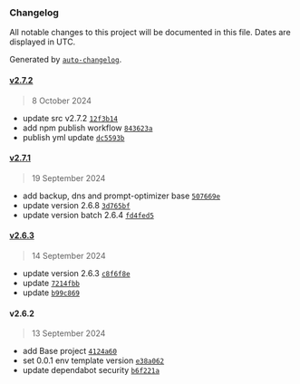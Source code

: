 ### Changelog

All notable changes to this project will be documented in this file. Dates are displayed in UTC.

Generated by [`auto-changelog`](https://github.com/CookPete/auto-changelog).

#### [v2.7.2](https://github.com/underpostnet/pwa-microservices-template/compare/v2.7.1...v2.7.2)

> 8 October 2024

- update src v2.7.2 [`12f3b14`](https://github.com/underpostnet/pwa-microservices-template/commit/12f3b14af0170f3a9e1ae1d341a586a2852f6056)
- add npm publish workflow [`843623a`](https://github.com/underpostnet/pwa-microservices-template/commit/843623a582bb00bf16ef167b420f325540fc5327)
- publish yml update [`dc5593b`](https://github.com/underpostnet/pwa-microservices-template/commit/dc5593bb4f480d24b81cf24045c24626542bfee9)

#### [v2.7.1](https://github.com/underpostnet/pwa-microservices-template/compare/v2.6.3...v2.7.1)

> 19 September 2024

- add backup, dns and prompt-optimizer base [`507669e`](https://github.com/underpostnet/pwa-microservices-template/commit/507669e2f1c9b4145643cbac583762eb91b1d18d)
- update version 2.6.8 [`3d765bf`](https://github.com/underpostnet/pwa-microservices-template/commit/3d765bfa6f06866ce46260d2e4af4432c91f072f)
- update version batch 2.6.4 [`fd4fed5`](https://github.com/underpostnet/pwa-microservices-template/commit/fd4fed55f2bbac1a9d4760e804ed6b7f4cde1272)

#### [v2.6.3](https://github.com/underpostnet/pwa-microservices-template/compare/v2.6.2...v2.6.3)

> 14 September 2024

- update version 2.6.3 [`c8f6f8e`](https://github.com/underpostnet/pwa-microservices-template/commit/c8f6f8ec31470eff977163c5b31be37a05ff96ba)
- update [`7214fbb`](https://github.com/underpostnet/pwa-microservices-template/commit/7214fbb608f7f59c6bf8e189093fd9c7e9a5a80a)
- update [`b99c869`](https://github.com/underpostnet/pwa-microservices-template/commit/b99c8697e96a5141b15f0d28386ba29871746825)

#### v2.6.2

> 13 September 2024

- add Base project [`4124a60`](https://github.com/underpostnet/pwa-microservices-template/commit/4124a601a8226587bb09db942a8e33b1486828ea)
- set 0.0.1 env template version [`e38a062`](https://github.com/underpostnet/pwa-microservices-template/commit/e38a06281599a2138d3564ae4ed70f61dad55f88)
- update dependabot security [`b6f221a`](https://github.com/underpostnet/pwa-microservices-template/commit/b6f221aecae1e00723c15f726ac1bff60199b10b)
